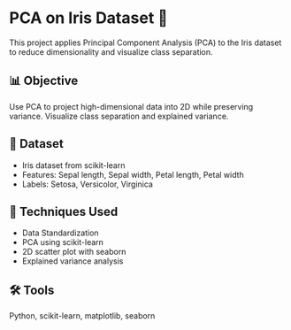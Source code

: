 # PCA on Iris Dataset 🧬

This project applies Principal Component Analysis (PCA) to the Iris dataset to reduce dimensionality and visualize class separation.

## 📊 Objective
Use PCA to project high-dimensional data into 2D while preserving variance. Visualize class separation and explained variance.

## 📁 Dataset
- Iris dataset from scikit-learn
- Features: Sepal length, Sepal width, Petal length, Petal width
- Labels: Setosa, Versicolor, Virginica

## 🧠 Techniques Used
- Data Standardization
- PCA using scikit-learn
- 2D scatter plot with seaborn
- Explained variance analysis

## 🛠 Tools
Python, scikit-learn, matplotlib, seaborn
